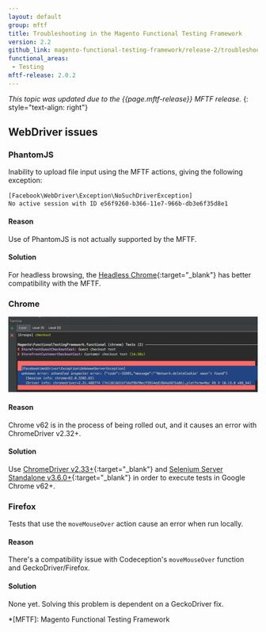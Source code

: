 ```yaml
---
layout: default
group: mftf
title: Troubleshooting in the Magento Functional Testing Framework
version: 2.2
github_link: magento-functional-testing-framework/release-2/troubleshooting.md
functional_areas:
 - Testing
mftf-release: 2.0.2
---
```


_This topic was updated due to the {{page.mftf-release}} MFTF release._
{: style="text-align: right"}

## WebDriver issues

### PhantomJS

Inability to upload file input using the MFTF actions, giving the following exception:

```
[Facebook\WebDriver\Exception\NoSuchDriverException]
No active session with ID e56f9260-b366-11e7-966b-db3e6f35d8e1
```

#### Reason

Use of PhantomJS is not actually supported by the MFTF.

#### Solution

For headless browsing, the [Headless Chrome]{:target="_blank"} has better compatibility with the MFTF.

### Chrome

![Screenshot with the exception][trouble chrome]

#### Reason

Chrome v62 is in the process of being rolled out, and it causes an error with ChromeDriver v2.32+.

#### Solution

Use [ChromeDriver v2.33+]{:target="_blank"} and [Selenium Server Standalone v3.6.0+]{:target="_blank"} in order to execute tests in Google Chrome v62+.

### Firefox

Tests that use the `moveMouseOver` action cause an error when run locally.

#### Reason

There's a compatibility issue with Codeception's `moveMouseOver` function and GeckoDriver/Firefox.

#### Solution

None yet. Solving this problem is dependent on a GeckoDriver fix.

<!-- LINK DEFINITIONS -->
[ChromeDriver v2.33+]: https://chromedriver.storage.googleapis.com/index.html?path=2.33/
[Headless Chrome]: https://developers.google.com/web/updates/2017/04/headless-chrome
[Selenium Server Standalone v3.6.0+]: http://www.seleniumhq.org/download/

<!-- Images -->
[trouble chrome]: ./img/trouble-chrome232.png

<!-- Abbreviations -->
*[MFTF]: Magento Functional Testing Framework
